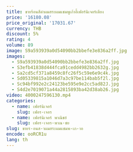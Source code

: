 ```yaml
---
title: ขายร้อนสีดําผมสระผมแชมพูเก้าอี้เฟอร์นิเจอร์เตียง
price: '16180.08'
price_original: '17031.67'
currency: THB
discount: 5%
rating: 4
volume: 89
image: S9a593939a0d54090bb2bbefe3e836a2ff.jpg
images:
  - S9a593939a0d54090bb2bbefe3e836a2ff.jpg
  - S3efb41838d444fca91cedd4982bb2632g.jpg
  - Sa2cd5cf371a8459c8fc26f5c59e6e9c4k.jpg
  - Sd05339815a1046d7a3c97be114bab5f2l.jpg
  - Sc94bf992e2c24123be595e9e2cc5ad82J.jpg
  - S4d2e7019071a44a2815893ba42d38ab26.jpg
video: 4000247596130.mp4
categories:
  - name: เฟอร์นิเจอร์
    slug: เฟอร-เจอร
  - name: เฟอร์นิเจอร์ พาณิชย์
    slug: เฟอร-เจอร-พาณ-ชย
slug: ขายร-อนส-าผมสระผมแชมพ-เก-าอ
encode: ooRCR1u
lang: th
---
```

  